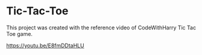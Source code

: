 # Tic-Tac-Toe


This project was created with the reference  video of CodeWithHarry Tic Tac Toe game.


https://youtu.be/E8fmDDtaHLU
